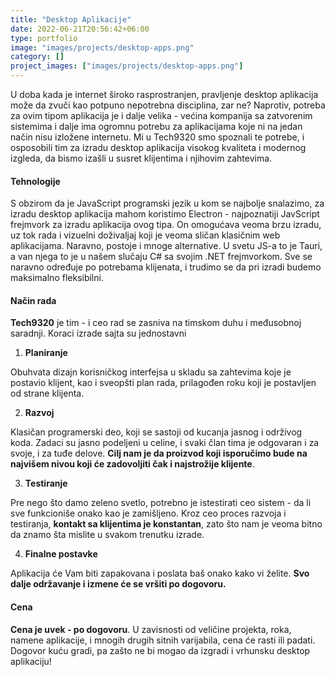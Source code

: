```yaml
---
title: "Desktop Aplikacije"
date: 2022-06-21T20:56:42+06:00
type: portfolio
image: "images/projects/desktop-apps.png"
category: []
project_images: ["images/projects/desktop-apps.png"]
---
```


U doba kada je internet široko rasprostranjen, pravljenje desktop aplikacija može da zvuči kao potpuno nepotrebna disciplina, zar ne? Naprotiv, potreba za ovim tipom aplikacija je i dalje velika - većina kompanija sa zatvorenim sistemima i dalje ima ogromnu potrebu za aplikacijama koje ni na jedan način nisu izložene internetu. Mi u Tech9320 smo spoznali te potrebe, i osposobili tim za izradu desktop aplikacija visokog kvaliteta i modernog izgleda, da bismo izašli u susret klijentima i njihovim zahtevima.

#### Tehnologije

S obzirom da je JavaScript programski jezik u kom se najbolje snalazimo, za izradu desktop aplikacija mahom koristimo Electron - najpoznatiji JavScript frejmvork za izradu aplikacija ovog tipa. On omogućava veoma brzu izradu, uz tok rada i vizuelni doživaljaj koji je veoma sličan klasičnim web aplikacijama. Naravno, postoje i mnoge alternative. U svetu JS-a to je Tauri, a van njega to je u našem slučaju C# sa svojim .NET frejmvorkom. Sve se naravno određuje po potrebama klijenata, i trudimo se da pri izradi budemo maksimalno fleksibilni.

#### Način rada

**Tech9320** je tim - i ceo rad se zasniva na timskom duhu i međusobnoj saradnji. Koraci izrade sajta su jednostavni

1. **Planiranje**

Obuhvata dizajn korisničkog interfejsa u skladu sa zahtevima koje je postavio klijent, kao i sveopšti plan rada, prilagođen roku koji je postavljen od strane klijenta.

2. **Razvoj**

Klasičan programerski deo, koji se sastoji od kucanja jasnog i održivog koda. Zadaci su jasno podeljeni u celine, i svaki član tima je odgovaran i za svoje, i za tuđe delove. **Cilj nam je da proizvod koji isporučimo bude na najvišem nivou koji će zadovoljiti čak i najstrožije klijente**.

3. **Testiranje**

Pre nego što damo zeleno svetlo, potrebno je istestirati ceo sistem - da li sve funkcioniše onako kao je zamišljeno. Kroz ceo proces razvoja i testiranja, **kontakt sa klijentima je konstantan**, zato što nam je veoma bitno da znamo šta mislite u svakom trenutku izrade.

4. **Finalne postavke**

Aplikacija će Vam biti zapakovana i poslata baš onako kako vi želite. **Svo dalje održavanje i izmene će se vršiti po dogovoru.**

#### Cena

**Cena je uvek - po dogovoru**. U zavisnosti od veličine projekta, roka, namene aplikacije, i mnogih drugih sitnih varijabila, cena će rasti ili padati. Dogovor kuću gradi, pa zašto ne bi mogao da izgradi i vrhunsku desktop aplikaciju!
